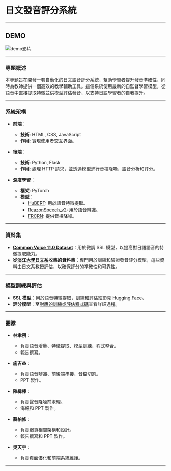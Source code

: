 # 日文發音評分系統

---
## DEMO
![demo影片](demo.gif)

---
### 專題概述
本專題旨在開發一套自動化的日文語音評分系統，幫助學習者提升發音準確性，同時為教師提供一個高效的教學輔助工具。這個系統使用最新的自監督學習模型，從語音中直接提取特徵並供模型評估發音，以支持日語學習者的自我提升。

---
### 系統架構

- **前端**：
  - **技術**: HTML, CSS, JavaScript
  - **作用**: 實現使用者交互界面。

- **後端**：
  - **技術**: Python, Flask
  - **作用**: 處理 HTTP 請求，並透過模型進行音檔降噪、語音分析和評分。

- **深度學習**：
  - **框架**: PyTorch
  - **模型**：
    - [HuBERT](https://huggingface.co/TKU410410103/uniTKU-hubert-japanese-asr): 用於語音特徵提取。
    - [ReazonSpeech_v2](https://github.com/reazon-research/ReazonSpeech): 用於語音辨識。
    - [FRCRN](https://github.com/alibabasglab/FRCRN): 提供音檔降噪。
---
### 資料集
- [**Common Voice 11.0 Dataset**](https://huggingface.co/datasets/mozilla-foundation/common_voice_11_0/viewer/ja)：用於微調 SSL 模型，以提高對日語語音的特徵提取能力。
- **從[淡江大學日文系](https://www.tfjx.tku.edu.tw/japanese/)收集的資料集**：專門用於訓練和驗證發音評分模型，這些資料由日文系教授評估，以確保評分的準確性和可靠性。

---
### 模型訓練與評估
- **SSL 模型**：用於語音特徵提取，訓練和評估細節見 [Hugging Face](https://huggingface.co/TKU410410103)。
- **評分模型**：至[對應的訓練或評估程式碼](/AI組/ScoringModule)查看詳細過程。

---
### 團隊
- **林聿朔**：
  - 負責語音增量、特徵提取、模型訓練、程式整合。
  - 報告撰寫。
  
- **施吉益**：
  - 負責語音辨識、前後端串接、音檔切割。
  - PPT 製作。

- **陳緯榛**：
  - 負責聲音降噪前處理。
  - 海報和 PPT 製作。

- **蘇柏修**：
  - 負責網頁相關架構和設計。
  - 報告撰寫和 PPT 製作。
  
- **吳天宇**：
  - 負責頁面優化和前端系統維護。

---
